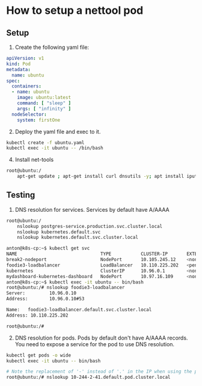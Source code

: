 # How to setup a nettool pod

## Setup
1. Create the following yaml file:
``` yaml
apiVersion: v1
kind: Pod
metadata:
  name: ubuntu
spec:
  containers:
  - name: ubuntu
    image: ubuntu:latest
    command: [ "sleep" ]
    args: [ "infinity" ]
  nodeSelector:
    system: firstOne
```

2. Deploy the yaml file and exec to it.
``` bash
kubectl create -f ubuntu.yaml
kubectl exec -it ubuntu -- /bin/bash
```

4. Install net-tools
``` bash
root@ubuntu:/
    apt-get update ; apt-get install curl dnsutils -y; apt install iputils-ping;
```

## Testing 
1. DNS resolution for services. Services by default have A/AAAA 
``` bash
root@ubuntu:/
    nslookup postgres-service.production.svc.cluster.local
    nslookup kubernetes.default.svc
    nslookup kubernetes.default.svc.cluster.local
```
``` bash
anton@k8s-cp:~$ kubectl get svc 
NAME                               TYPE           CLUSTER-IP       EXTERNAL-IP   PORT(S)         AGE
break2-nodeport                    NodePort       10.105.245.12    <none>        80:31074/TCP    8d
foodie3-loadbalancer               LoadBalancer   10.110.225.202   <pending>     80:30665/TCP    2d21h
kubernetes                         ClusterIP      10.96.0.1        <none>        443/TCP         14d
mydashboard-kubernetes-dashboard   NodePort       10.97.16.109     <none>        443:32171/TCP   12d
anton@k8s-cp:~$ kubectl exec -it ubuntu -- bin/bash
root@ubuntu:/# nslookup foodie3-loadbalancer
Server:         10.96.0.10
Address:        10.96.0.10#53

Name:   foodie3-loadbalancer.default.svc.cluster.local
Address: 10.110.225.202

root@ubuntu:/# 
```

2. DNS resolution for pods. Pods by default don't have A/AAAA records. You need to expose a service for the pod to use DNS resolution.
``` bash
kubectl get pods -o wide
kubectl exec -it ubuntu -- bin/bash

# Note the replacement of '-' instead of '.' in the IP when using the pod FQDN. 
root@ubuntu:/# nslookup 10-244-2-41.default.pod.cluster.local
```